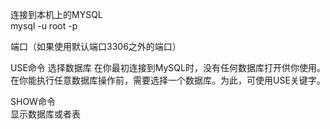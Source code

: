 连接到本机上的MYSQL  
mysql -u root -p  


端口（如果使用默认端口3306之外的端口）     

USE命令
选择数据库 在你最初连接到MySQL时，没有任何数据库打开供你使用。在你能执行任意数据库操作前，需要选择一个数据库。为此，可使用USE关键字。 

SHOW命令  
显示数据库或者表  
